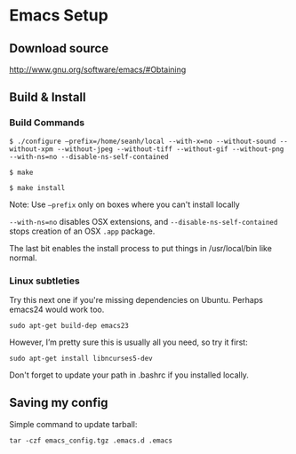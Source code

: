 # Emacs Setup

## Download source

http://www.gnu.org/software/emacs/#Obtaining

## Build & Install

### Build Commands

```
$ ./configure —prefix=/home/seanh/local --with-x=no --without-sound --without-xpm --without-jpeg --without-tiff --without-gif --without-png --with-ns=no --disable-ns-self-contained

$ make

$ make install
```

Note: Use `—prefix` only on boxes where you can't install locally

`--with-ns=no` disables OSX extensions, and `--disable-ns-self-contained` stops creation of an OSX `.app` package.

The last bit enables the install process to put things in /usr/local/bin like normal.

### Linux subtleties

Try this next one if you're missing dependencies on Ubuntu. Perhaps emacs24 would work too.

```
sudo apt-get build-dep emacs23
```

However, I’m pretty sure this is usually all you need, so try it first:

```
sudo apt-get install libncurses5-dev
```

Don't forget to update your path in .bashrc if you installed locally.

## Saving my config

Simple command to update tarball:

```
tar -czf emacs_config.tgz .emacs.d .emacs
```

